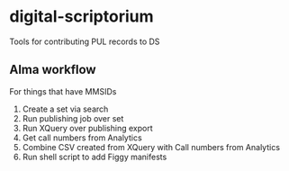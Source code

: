 # digital-scriptorium
Tools for contributing PUL records to DS

## Alma workflow
For things that have MMSIDs
1. Create a set via search
2. Run publishing job over set
3. Run XQuery over publishing export
4. Get call numbers from Analytics
5. Combine CSV created from XQuery with Call numbers from Analytics
6. Run shell script to add Figgy manifests
